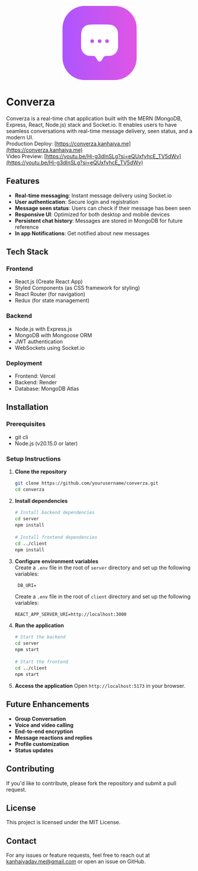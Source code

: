 <p align="center">
  <img src="https://github.com/kanhaiyadav/Converza/blob/master/client/public/android-chrome-512x512.png?raw=true" alt="Invictus Logo" width="200">
</p>

# Converza

Converza is a real-time chat application built with the MERN (MongoDB, Express, React, Node.js) stack and Socket.io. It enables users to have seamless conversations with real-time message delivery, seen status, and a modern UI.  
Production Deploy: [https://converza.kanhaiya.me](https://converza.kanhaiya.me)     
Video Preview: [https://youtu.be/Hi-g3dInSLg?si=eQUxfyhcE_TV5dWv](https://youtu.be/Hi-g3dInSLg?si=eQUxfyhcE_TV5dWv)


## Features

- **Real-time messaging**: Instant message delivery using Socket.io
- **User authentication**: Secure login and registration
- **Message seen status**: Users can check if their message has been seen
- **Responsive UI**: Optimized for both desktop and mobile devices
- **Persistent chat history**: Messages are stored in MongoDB for future reference
- **In app Notifications**: Get notified about new messages

## Tech Stack

### Frontend
- React.js (Create React App)
- Styled Components (as CSS framework for styling)
- React Router (for navigation)
- Redux (for state management)

### Backend
- Node.js with Express.js
- MongoDB with Mongoose ORM
- JWT authentication
- WebSockets using Socket.io

### Deployment
- Frontend: Vercel
- Backend: Render
- Database: MongoDB Atlas

## Installation

### Prerequisites
- git cli
- Node.js (v20.15.0 or later)

### Setup Instructions

1. **Clone the repository**
   ```bash
   git clone https://github.com/yourusername/converza.git
   cd converza
   ```

2. **Install dependencies**
   ```bash
   # Install backend dependencies
   cd server
   npm install
   
   # Install frontend dependencies
   cd ../client
   npm install
   ```

3. **Configure environment variables**  
   Create a `.env` file in the root of `server` directory and set up the following variables:
   ```env
    DB_URI=
   ```
   Create a `.env` file in the root of `client` directory and set up the following variables:
   ```env
   REACT_APP_SERVER_URI=http://localhost:3000
   ```

4. **Run the application**
   ```bash
   # Start the backend
   cd server
   npm start
   
   # Start the frontend
   cd ../client
   npm start
   ```

5. **Access the application**
   Open `http://localhost:5173` in your browser.

## Future Enhancements
- **Group Conversation**
- **Voice and video calling**
- **End-to-end encryption**
- **Message reactions and replies**
- **Profile customization**
- **Status updates**

## Contributing
If you'd like to contribute, please fork the repository and submit a pull request.

## License
This project is licensed under the MIT License.

## Contact
For any issues or feature requests, feel free to reach out at [kanhaiyadav.me@gmail.com](kanhaiyadav.me@gmail.com) or open an issue on GitHub.

